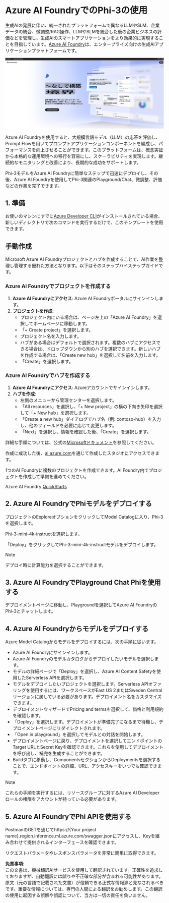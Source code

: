 # **Azure AI FoundryでのPhi-3の使用**

生成AIの発展に伴い、統一されたプラットフォームで異なるLLMやSLM、企業データの統合、微調整/RAG操作、LLMやSLMを統合した後の企業ビジネスの評価などを管理し、生成AIのスマートアプリケーションをより効果的に実現することを目指しています。[Azure AI Foundry](https://ai.azure.com)は、エンタープライズ向けの生成AIアプリケーションプラットフォームです。

![aistudo](../../../../translated_images/aifoundry_home.ffa4fe13d11f26171097f8666a1db96ac0979ffa1adde80374c60d1136c7e1de.ja.png)

Azure AI Foundryを使用すると、大規模言語モデル（LLM）の応答を評価し、Prompt Flowを用いてプロンプトアプリケーションコンポーネントを編成し、パフォーマンスを向上させることができます。このプラットフォームは、概念実証から本格的な運用環境への移行を容易にし、スケーラビリティを実現します。継続的なモニタリングと改善により、長期的な成功をサポートします。

Phi-3モデルをAzure AI Foundryに簡単なステップで迅速にデプロイし、その後、Azure AI Foundryを使用してPhi-3関連のPlayground/Chat、微調整、評価などの作業を完了できます。

## **1. 準備**

お使いのマシンにすでに[Azure Developer CLI](https://learn.microsoft.com/azure/developer/azure-developer-cli/overview?WT.mc_id=aiml-138114-kinfeylo)がインストールされている場合、新しいディレクトリで次のコマンドを実行するだけで、このテンプレートを使用できます。

## 手動作成

Microsoft Azure AI Foundryプロジェクトとハブを作成することで、AI作業を整理し管理する優れた方法となります。以下はそのステップバイステップガイドです。

### Azure AI Foundryでプロジェクトを作成する

1. **Azure AI Foundryにアクセス**: Azure AI Foundryポータルにサインインします。
2. **プロジェクトを作成**:
   - プロジェクト内にいる場合は、ページ左上の「Azure AI Foundry」を選択してホームページに移動します。
   - 「+ Create project」を選択します。
   - プロジェクト名を入力します。
   - ハブがある場合はデフォルトで選択されます。複数のハブにアクセスできる場合は、ドロップダウンから別のハブを選択できます。新しいハブを作成する場合は、「Create new hub」を選択して名前を入力します。
   - 「Create」を選択します。

### Azure AI Foundryでハブを作成する

1. **Azure AI Foundryにアクセス**: Azureアカウントでサインインします。
2. **ハブを作成**:
   - 左側のメニューから管理センターを選択します。
   - 「All resources」を選択し、「+ New project」の横の下向き矢印を選択して「+ New hub」を選択します。
   - 「Create a new hub」ダイアログでハブ名（例: contoso-hub）を入力し、他のフィールドを必要に応じて変更します。
   - 「Next」を選択し、情報を確認した後、「Create」を選択します。

詳細な手順については、公式の[Microsoftドキュメント](https://learn.microsoft.com/azure/ai-studio/how-to/create-projects)を参照してください。

作成に成功した後、[ai.azure.com](https://ai.azure.com/)を通じて作成したスタジオにアクセスできます。

1つのAI Foundryに複数のプロジェクトを作成できます。AI Foundry内でプロジェクトを作成して準備を進めてください。

Azure AI Foundry [QuickStarts](https://learn.microsoft.com/azure/ai-studio/quickstarts/get-started-code)

## **2. Azure AI FoundryでPhiモデルをデプロイする**

プロジェクトのExploreオプションをクリックしてModel Catalogに入り、Phi-3を選択します。

Phi-3-mini-4k-instructを選択します。

「Deploy」をクリックしてPhi-3-mini-4k-instructモデルをデプロイします。

> [!NOTE]
>
> デプロイ時に計算能力を選択することができます。

## **3. Azure AI FoundryでPlayground Chat Phiを使用する**

デプロイメントページに移動し、Playgroundを選択してAzure AI FoundryのPhi-3とチャットします。

## **4. Azure AI Foundryからモデルをデプロイする**

Azure Model Catalogからモデルをデプロイするには、次の手順に従います。

- Azure AI Foundryにサインインします。
- Azure AI Foundryのモデルカタログからデプロイしたいモデルを選択します。
- モデルの詳細ページで「Deploy」を選択し、Azure AI Content Safetyを使用したServerless APIを選択します。
- モデルをデプロイしたいプロジェクトを選択します。Serverless APIオファリングを使用するには、ワークスペースがEast US 2またはSweden Centralリージョンに属している必要があります。デプロイメント名をカスタマイズできます。
- デプロイメントウィザードでPricing and termsを選択して、価格と利用規約を確認します。
- 「Deploy」を選択します。デプロイメントが準備完了になるまで待機し、デプロイメントページにリダイレクトされます。
- 「Open in playground」を選択してモデルとの対話を開始します。
- デプロイメントページに戻り、デプロイメントを選択してエンドポイントのTarget URLとSecret Keyを確認できます。これらを使用してデプロイメントを呼び出し、補完を生成することができます。
- Buildタブに移動し、ComponentsセクションからDeploymentsを選択することで、エンドポイントの詳細、URL、アクセスキーをいつでも確認できます。

> [!NOTE]
> これらの手順を実行するには、リソースグループに対するAzure AI Developerロールの権限をアカウントが持っている必要があります。

## **5. Azure AI FoundryでPhi APIを使用する**

PostmanのGETを通じてhttps://{Your project name}.region.inference.ml.azure.com/swagger.jsonにアクセスし、Keyを組み合わせて提供されるインターフェースを確認できます。

リクエストパラメータやレスポンスパラメータを非常に簡単に取得できます。

**免責事項**:  
この文書は、機械翻訳AIサービスを使用して翻訳されています。正確性を追求しておりますが、自動翻訳には誤りや不正確な部分が含まれる可能性があります。原文（元の言語で記載された文書）が信頼できる正式な情報源と見なされるべきです。重要な情報については、専門の人間による翻訳をお勧めします。この翻訳の使用に起因する誤解や誤認について、当方は一切の責任を負いません。